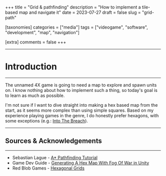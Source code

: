 +++
title = "Grid & pathfinding"
description = "How to implement a tile-based map and navigate it"
date = 2023-07-27
draft = false
slug = "grid-path"

[taxonomies]
categories = ["media"]
tags = ["videogame", "software", "development", "map", "navigation"]

[extra]
comments = false 
+++

---
# Introduction
---

The unnamed 4X game is going to need a map to explore and spawn units on. I know nothing about how to implement such a thing, so today's goal is to learn as much as possible. 

I'm not sure if I want to dive straight into making a hex based map from the start, as it seems more complex than using simple squares. Based on my experience playing games in the genre, I do honestly prefer hexagons, with some exceptions (e.g.: [Into The Breach](https://subsetgames.com/itb.html)).

---
## Sources & Acknowledgements
---
- Sebastian Lague - [A* Pathfinding Tutorial](https://www.youtube.com/watch?v=-L-WgKMFuhE&list=PLFt_AvWsXl0cq5Umv3pMC9SPnKjfp9eGW)
- Game Dev Guide - [Generating A Hex Map With Fog Of War in Unity](https://www.youtube.com/watch?v=wxVgIH0j8Wg)
- Red Blob Games - [Hexagonal Grids](https://www.redblobgames.com/grids/hexagons/)
